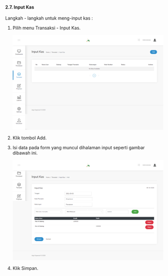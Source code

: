 #### 2.7. Input Kas

Langkah - langkah untuk meng-input kas :
1. Pilih menu Transaksi - Input Kas.

    <img src="../images/2_H-Transaksi-input-kas.png" alt="drawing" width="550" />

2. Klik tombol Add.

3. Isi data pada form yang muncul dihalaman input seperti gambar dibawah ini.

    <img src="../images/2_I-Transaksi-input-kas-add.png" alt="drawing" width="550">

4. Klik Simpan.